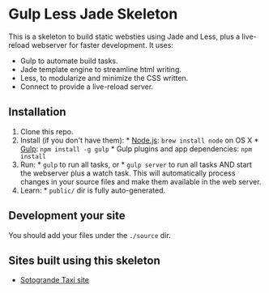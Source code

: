 ﻿# Gulp Less Jade Skeleton

This is a skeleton to build static websties using Jade and Less, plus a live-reload webserver for faster development. It uses:
  * Gulp to automate build tasks.
  * Jade template engine to streamline html writing.
  * Less, to modularize and minimize the CSS written.
  * Connect to provide a live-reload server.

## Installation

  1. Clone this repo.
  1. Install (if you don't have them):
    * [Node.js](http://nodejs.org): `brew install node` on OS X
    * [Gulp](http://gulpjs.com): `npm install -g gulp`
    * Gulp plugins and app dependencies: `npm install`
  1. Run:
    * `gulp` to run all tasks, or
    * `gulp server` to run all tasks AND start the webserver plus a watch task. This will automatically process changes in your source files and make them available in the web server.
  1. Learn:
    * `public/` dir is fully auto-generated.

## Development your site

You should add your files under the `./source` dir.

## Sites built using this skeleton

  * [Sotogrande Taxi site](http://www.sotogrande.taxi)